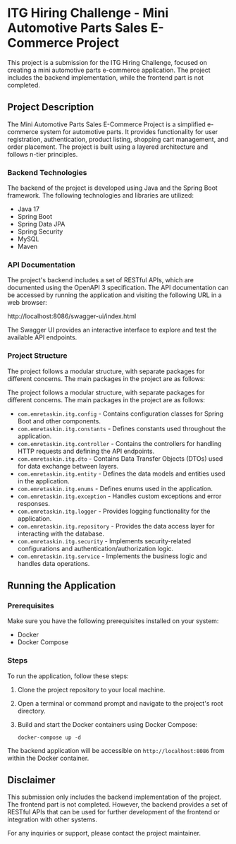 # ITG Hiring Challenge - Mini Automotive Parts Sales E-Commerce Project

This project is a submission for the ITG Hiring Challenge, focused on creating a mini automotive parts e-commerce application. The project includes the backend implementation, while the frontend part is not completed.

## Project Description

The Mini Automotive Parts Sales E-Commerce Project is a simplified e-commerce system for automotive parts. It provides functionality for user registration, authentication, product listing, shopping cart management, and order placement. The project is built using a layered architecture and follows n-tier principles.

### Backend Technologies

The backend of the project is developed using Java and the Spring Boot framework. The following technologies and libraries are utilized:

- Java 17
- Spring Boot
- Spring Data JPA
- Spring Security
- MySQL
- Maven

### API Documentation

The project's backend includes a set of RESTful APIs, which are documented using the OpenAPI 3 specification. The API documentation can be accessed by running the application and visiting the following URL in a web browser:

http://localhost:8086/swagger-ui/index.html

The Swagger UI provides an interactive interface to explore and test the available API endpoints.

### Project Structure

The project follows a modular structure, with separate packages for different concerns. The main packages in the project are as follows:

The project follows a modular structure, with separate packages for different concerns. The main packages in the project are as follows:

- `com.emretaskin.itg.config` - Contains configuration classes for Spring Boot and other components.
- `com.emretaskin.itg.constants` - Defines constants used throughout the application.
- `com.emretaskin.itg.controller` - Contains the controllers for handling HTTP requests and defining the API endpoints.
- `com.emretaskin.itg.dto` - Contains Data Transfer Objects (DTOs) used for data exchange between layers.
- `com.emretaskin.itg.entity` - Defines the data models and entities used in the application.
- `com.emretaskin.itg.enums` - Defines enums used in the application.
- `com.emretaskin.itg.exception` - Handles custom exceptions and error responses.
- `com.emretaskin.itg.logger` - Provides logging functionality for the application.
- `com.emretaskin.itg.repository` - Provides the data access layer for interacting with the database.
- `com.emretaskin.itg.security` - Implements security-related configurations and authentication/authorization logic.
- `com.emretaskin.itg.service` - Implements the business logic and handles data operations.

## Running the Application

### Prerequisites

Make sure you have the following prerequisites installed on your system:

- Docker
- Docker Compose

### Steps

To run the application, follow these steps:

1. Clone the project repository to your local machine.

2. Open a terminal or command prompt and navigate to the project's root directory.

3. Build and start the Docker containers using Docker Compose:

   ```shell
   docker-compose up -d
   ```
The backend application will be accessible on `http://localhost:8086` from within the Docker container.

## Disclaimer

This submission only includes the backend implementation of the project. The frontend part is not completed. However, the backend provides a set of RESTful APIs that can be used for further development of the frontend or integration with other systems.

For any inquiries or support, please contact the project maintainer.
